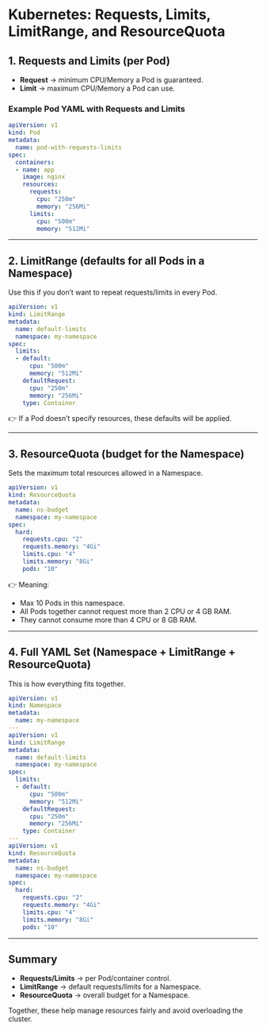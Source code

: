 # Kubernetes: Requests, Limits, LimitRange, and ResourceQuota

## 1. Requests and Limits (per Pod)
- **Request** → minimum CPU/Memory a Pod is guaranteed.
- **Limit** → maximum CPU/Memory a Pod can use.

### Example Pod YAML with Requests and Limits
```yaml
apiVersion: v1
kind: Pod
metadata:
  name: pod-with-requests-limits
spec:
  containers:
  - name: app
    image: nginx
    resources:
      requests:
        cpu: "250m"
        memory: "256Mi"
      limits:
        cpu: "500m"
        memory: "512Mi"
```

---

## 2. LimitRange (defaults for all Pods in a Namespace)
Use this if you don’t want to repeat requests/limits in every Pod.

```yaml
apiVersion: v1
kind: LimitRange
metadata:
  name: default-limits
  namespace: my-namespace
spec:
  limits:
  - default:
      cpu: "500m"
      memory: "512Mi"
    defaultRequest:
      cpu: "250m"
      memory: "256Mi"
    type: Container
```

👉 If a Pod doesn’t specify resources, these defaults will be applied.

---

## 3. ResourceQuota (budget for the Namespace)
Sets the maximum total resources allowed in a Namespace.

```yaml
apiVersion: v1
kind: ResourceQuota
metadata:
  name: ns-budget
  namespace: my-namespace
spec:
  hard:
    requests.cpu: "2"
    requests.memory: "4Gi"
    limits.cpu: "4"
    limits.memory: "8Gi"
    pods: "10"
```

👉 Meaning:
- Max 10 Pods in this namespace.
- All Pods together cannot request more than 2 CPU or 4 GB RAM.
- They cannot consume more than 4 CPU or 8 GB RAM.

---

## 4. Full YAML Set (Namespace + LimitRange + ResourceQuota)
This is how everything fits together.

```yaml
apiVersion: v1
kind: Namespace
metadata:
  name: my-namespace
---
apiVersion: v1
kind: LimitRange
metadata:
  name: default-limits
  namespace: my-namespace
spec:
  limits:
  - default:
      cpu: "500m"
      memory: "512Mi"
    defaultRequest:
      cpu: "250m"
      memory: "256Mi"
    type: Container
---
apiVersion: v1
kind: ResourceQuota
metadata:
  name: ns-budget
  namespace: my-namespace
spec:
  hard:
    requests.cpu: "2"
    requests.memory: "4Gi"
    limits.cpu: "4"
    limits.memory: "8Gi"
    pods: "10"
```

---

## Summary
- **Requests/Limits** → per Pod/container control.
- **LimitRange** → default requests/limits for a Namespace.
- **ResourceQuota** → overall budget for a Namespace.

Together, these help manage resources fairly and avoid overloading the cluster.
